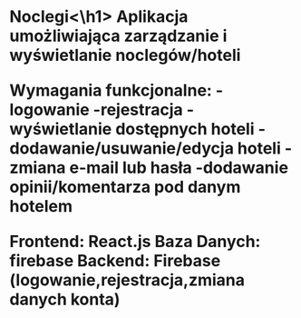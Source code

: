 <h1>Noclegi<\h1>
Aplikacja umożliwiająca zarządzanie i wyświetlanie noclegów/hoteli

Wymagania funkcjonalne:
-logowanie
-rejestracja
-wyświetlanie dostępnych hoteli 
-dodawanie/usuwanie/edycja hoteli 
-zmiana e-mail lub hasła 
-dodawanie opinii/komentarza pod danym hotelem 

Frontend: React.js
Baza Danych: firebase 
Backend: Firebase (logowanie,rejestracja,zmiana danych konta) 